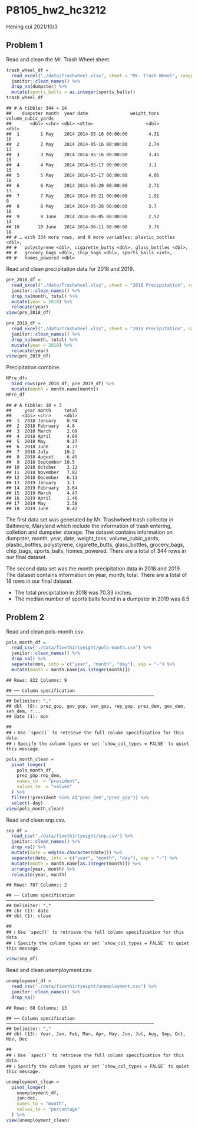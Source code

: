 P8105_hw2_hc3212
================
Hening cui
2021/10/3

## Problem 1

Read and clean the Mr. Trash Wheel sheet.

``` r
trash_wheel_df = 
  read_excel("./data/Trashwheel.xlsx", sheet = "Mr. Trash Wheel", range = "A2:N408") %>% 
  janitor::clean_names() %>% 
  drop_na(dumpster) %>% 
  mutate(sports_balls = as.integer(sports_balls))
trash_wheel_df
```

    ## # A tibble: 344 × 14
    ##    dumpster month  year date                weight_tons volume_cubic_yards
    ##       <dbl> <chr> <dbl> <dttm>                    <dbl>              <dbl>
    ##  1        1 May    2014 2014-05-16 00:00:00        4.31                 18
    ##  2        2 May    2014 2014-05-16 00:00:00        2.74                 13
    ##  3        3 May    2014 2014-05-16 00:00:00        3.45                 15
    ##  4        4 May    2014 2014-05-17 00:00:00        3.1                  15
    ##  5        5 May    2014 2014-05-17 00:00:00        4.06                 18
    ##  6        6 May    2014 2014-05-20 00:00:00        2.71                 13
    ##  7        7 May    2014 2014-05-21 00:00:00        1.91                  8
    ##  8        8 May    2014 2014-05-28 00:00:00        3.7                  16
    ##  9        9 June   2014 2014-06-05 00:00:00        2.52                 14
    ## 10       10 June   2014 2014-06-11 00:00:00        3.76                 18
    ## # … with 334 more rows, and 8 more variables: plastic_bottles <dbl>,
    ## #   polystyrene <dbl>, cigarette_butts <dbl>, glass_bottles <dbl>,
    ## #   grocery_bags <dbl>, chip_bags <dbl>, sports_balls <int>,
    ## #   homes_powered <dbl>

Read and clean precipitation data for 2018 and 2019.

``` r
pre_2018_df = 
  read_excel("./data/Trashwheel.xlsx", sheet = "2018 Precipitation", range = "A2:B15") %>%
  janitor::clean_names() %>% 
  drop_na(month, total) %>% 
  mutate(year = 2018) %>% 
  relocate(year) 
view(pre_2018_df)

pre_2019_df = 
  read_excel("./data/Trashwheel.xlsx", sheet = "2019 Precipitation", range = "A2:B15") %>%
  janitor::clean_names() %>% 
  drop_na(month, total) %>% 
  mutate(year = 2019) %>%
  relocate(year) 
view(pre_2019_df)
```

Precipitation combine.

``` r
NPre_df= 
  bind_rows(pre_2018_df, pre_2019_df) %>% 
  mutate(month = month.name[month])
NPre_df
```

    ## # A tibble: 18 × 3
    ##     year month     total
    ##    <dbl> <chr>     <dbl>
    ##  1  2018 January    0.94
    ##  2  2018 February   4.8 
    ##  3  2018 March      2.69
    ##  4  2018 April      4.69
    ##  5  2018 May        9.27
    ##  6  2018 June       4.77
    ##  7  2018 July      10.2 
    ##  8  2018 August     6.45
    ##  9  2018 September 10.5 
    ## 10  2018 October    2.12
    ## 11  2018 November   7.82
    ## 12  2018 December   6.11
    ## 13  2019 January    3.1 
    ## 14  2019 February   3.64
    ## 15  2019 March      4.47
    ## 16  2019 April      1.46
    ## 17  2019 May        3.58
    ## 18  2019 June       0.42

The first data set was generated by Mr. Trashwheel trash collector in
Baltimore, Maryland which include the information of trash entering,
colletion and dumpster storage. The dataset contains information on
dumpster, month, year, date, weight_tons, volume_cubic_yards,
plastic_bottles, polystyrene, cigarette_butts, glass_bottles,
grocery_bags, chip_bags, sports_balls, homes_powered. There are a total
of 344 rows in our final dataset.

The second data set was the month precipitation data in 2018 and 2019.
The dataset contains information on year, month, total. There are a
total of 18 rows in our final dataset.

-   The total precipitation in 2018 was 70.33 inches.
-   The median number of sports balls found in a dumpster in 2019 was
    8.5

## Problem 2

Read and clean pols-month.csv.

``` r
pols_month_df = 
  read_csv("./data/fivethirtyeight/pols-month.csv") %>% 
  janitor::clean_names() %>% 
  drop_na() %>% 
  separate(mon, into = c("year", "month", "day"), sep = "-") %>% 
  mutate(month = month.name[as.integer(month)]) 
```

    ## Rows: 822 Columns: 9

    ## ── Column specification ────────────────────────────────────────────────────────
    ## Delimiter: ","
    ## dbl  (8): prez_gop, gov_gop, sen_gop, rep_gop, prez_dem, gov_dem, sen_dem, r...
    ## date (1): mon

    ## 
    ## ℹ Use `spec()` to retrieve the full column specification for this data.
    ## ℹ Specify the column types or set `show_col_types = FALSE` to quiet this message.

``` r
pols_month_clean = 
  pivot_longer(
    pols_month_df, 
    prez_gop:rep_dem,
    names_to  = "president",
    values_to  = "values"
  ) %>% 
  filter(!president %in% c("prez_dem","prez_gop")) %>% 
  select(-day)
view(pols_month_clean)
```

Read and clean snp.csv.

``` r
snp_df = 
  read_csv("./data/fivethirtyeight/snp.csv") %>% 
  janitor::clean_names() %>% 
  drop_na() %>% 
  mutate(date = mdy(as.character(date))) %>% 
  separate(date, into = c("year", "month", "day"), sep = "-") %>% 
  mutate(month = month.name[as.integer(month)]) %>% 
  arrange(year, month) %>% 
  relocate(year, month)
```

    ## Rows: 787 Columns: 2

    ## ── Column specification ────────────────────────────────────────────────────────
    ## Delimiter: ","
    ## chr (1): date
    ## dbl (1): close

    ## 
    ## ℹ Use `spec()` to retrieve the full column specification for this data.
    ## ℹ Specify the column types or set `show_col_types = FALSE` to quiet this message.

``` r
view(snp_df) 
```

Read and clean unemployment.csv.

``` r
unemployment_df = 
  read_csv("./data/fivethirtyeight/unemployment.csv") %>% 
  janitor::clean_names() %>% 
  drop_na() 
```

    ## Rows: 68 Columns: 13

    ## ── Column specification ────────────────────────────────────────────────────────
    ## Delimiter: ","
    ## dbl (13): Year, Jan, Feb, Mar, Apr, May, Jun, Jul, Aug, Sep, Oct, Nov, Dec

    ## 
    ## ℹ Use `spec()` to retrieve the full column specification for this data.
    ## ℹ Specify the column types or set `show_col_types = FALSE` to quiet this message.

``` r
unemployment_clean =
  pivot_longer(
    unemployment_df,
    jan:dec,
    names_to = "month",
    values_to = "percentage"
  ) %>% 
view(unemployment_clean)
```
